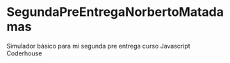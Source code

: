 # SegundaPreEntregaNorbertoMatadamas
Simulador básico para mi segunda pre entrega curso Javascript Coderhouse
